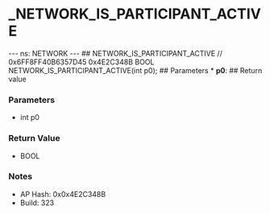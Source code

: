 # _NETWORK_IS_PARTICIPANT_ACTIVE

--- ns: NETWORK --- ## NETWORK_IS_PARTICIPANT_ACTIVE  // 0x6FF8FF40B6357D45 0x4E2C348B BOOL NETWORK_IS_PARTICIPANT_ACTIVE(int p0);   ## Parameters * **p0**:  ## Return value

### Parameters
* int p0

### Return Value
* BOOL

### Notes
* AP Hash: 0x0x4E2C348B
* Build: 323


